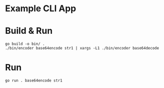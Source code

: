 # Example CLI App

# Build & Run

```
go build -o bin/ .
./bin/encoder base64encode str1 | xargs -L1 ./bin/encoder base64decode
```

# Run

```
go run . base64encode str1 
```
